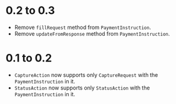 0.2 to 0.3
==========

* Remove `fillRequest` method from `PaymentInstruction`.
* Remove `updateFromResponse` method from `PaymentInstruction`.

0.1 to 0.2
==========

* `CaptureAction` now supports only `CaptureRequest` with the `PaymentInstruction` in it.
* `StatusAction` now supports only `StatusAction` with the `PaymentInstruction` in it.